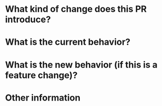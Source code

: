 # What kind of change does this PR introduce?
 
<!-- (Bug fix, feature, docs update, ...) -->

# What is the current behavior?
 
<!-- You can also link to an open issue here -->

# What is the new behavior (if this is a feature change)?

# Other information
